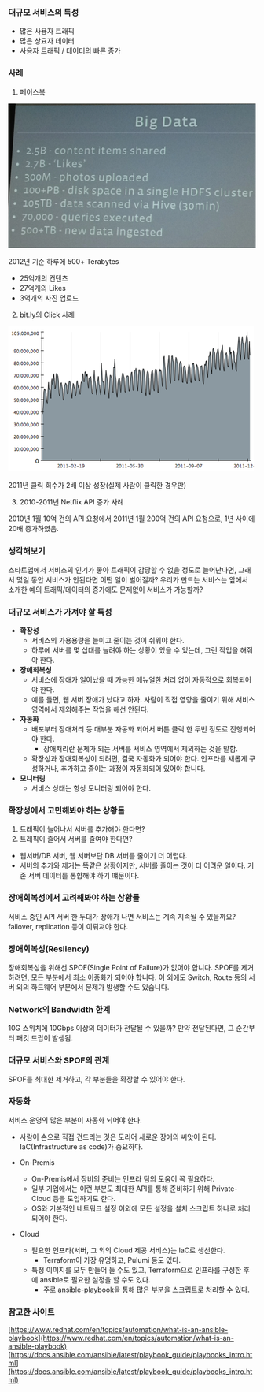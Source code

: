 ### 대규모 서비스의 특성

- 많은 사용자 트래픽
- 많은 상요자 데이터
- 사용자 트래픽 / 데이터의 빠른 증가

### 사례

1. 페이스북

![facebook-big-data](facebook-big-data.webp)

2012년 기준 하루에 500+ Terabytes

- 25억개의 컨텐츠
- 27억개의 Likes
- 3억개의 사진 업로드

2. bit.ly의 Click 사례

![bit.ly](bit.ly.png)

2011년 클릭 회수가 2배 이상 성장(실제 사람이 클릭한 경우만)

3. 2010-2011년 Netflix API 증가 사례

2010년 1월 10억 건의 API 요청에서 2011년 1월 200억 건의 API 요청으로, 1년 사이에 20배 증가하였음.

### 생각해보기

스타트업에서 서비스의 인기가 좋아 트래픽이 감당할 수 없을 정도로 늘어난다면, 그래서 몇일 동안 서비스가 안된다면 어떤 일이 벌어질까? 우리가 만드는 서비스는 앞에서 소개한 예의 트래픽/데이터의 증가에도 문제없이 서비스가 가능할까?

### 대규모 서비스가 가져야 할 특성

- **확장성**
  - 서비스의 가용용량을 늘이고 줄이는 것이 쉬워야 한다.
  - 하루에 서버를 몇 십대를 늘려야 하는 상황이 있을 수 있는데, 그런 작업을 해줘야 한다.
- **장애회복성**
  - 서비스에 장애가 일어났을 때 가능한 메뉴얼한 처리 없이 자동적으로 회복되어야 한다.
  - 예를 들면, 웹 서버 장애가 났다고 하자. 사람이 직접 영향을 줄이기 위해 서비스 영역에서 제외해주는 작업을 해선 안된다.
- **자동화**
  - 배포부터 장애처리 등 대부분 자동화 되어서 버튼 클릭 한 두번 정도로 진행되어야 한다.
    - 장애처리란 문제가 되는 서버를 서비스 영역에서 제외하는 것을 말함.
  - 확장성과 장애회복성이 되려면, 결국 자동화가 되어야 한다. 인프라를 새롭게 구성하거나, 추가하고 줄이는 과정이 자동화되어 있어야 합니다.
- **모니터링**
  - 서비스 상태는 항상 모니터링 되어야 한다.

### 확장성에서 고민해봐야 하는 상황들

1. 트래픽이 늘어나서 서버를 추가해야 한다면?
2. 트래픽이 줄어서 서버를 줄여야 한다면?

- 웹서버/DB 서버, 웹 서버보단 DB 서버를 줄이기 더 어렵다.
- 서버의 추가와 제거는 똑같은 상황이지만, 서버를 줄이는 것이 더 어려운 일이다. 기존 서버 데이터를 통합해야 하기 떄문이다.

### 장애회복성에서 고려해봐야 하는 상황들

서비스 중인 API 서버 한 두대가 장애가 나면 서비스는 계속 지속될 수 있을까요?
failover, replication 등이 이뤄져야 한다.

### 장애회복성(Resliency)

장애회복성을 위해선 SPOF(Single Point of Failure)가 없어야 합니다.
SPOF를 제거하려면, 모든 부분에서 최소 이중화가 되어야 합니다.
이 외에도 Switch, Route 등의 서버 외의 하드웨어 부분에서 문제가 발생할 수도 있습니다.

### Network의 Bandwidth 한계

10G 스위치에 10Gbps 이상의 데이터가 전달될 수 있을까? 만약 전달된다면, 그 순간부터 패킷 드랍이 발생됨.

### 대규모 서비스와 SPOF의 관계

SPOF를 최대한 제거하고, 각 부분들을 확장할 수 있어야 한다.

### 자동화

서비스 운영의 많은 부분이 자동화 되어야 한다.

- 사람이 손으로 직접 건드리는 것은 도리어 새로운 장애의 씨앗이 된다.
  IaC(Infrastructure as code)가 중요하다.

- On-Premis
  - On-Premis에서 장비의 준비는 인프라 팀의 도움이 꼭 필요하다.
  - 일부 기업에서는 이런 부분도 최대한 API를 통해 준비하기 위해 Private-Cloud 등을 도입하기도 한다.
  - OS와 기본적인 네트워크 설정 이외에 모든 설정을 설치 스크립트 하나로 처리 되어야 한다.
- Cloud
  - 필요한 인프라(서버, 그 외의 Cloud 제공 서비스)는 IaC로 생선한다.
    - Terraform이 가장 유명하고, Pulumi 등도 있다.
  - 특정 이미지를 모두 만들어 둘 수도 있고, Terraform으로 인프라를 구성한 후에 ansible로 필요한 설정을 할 수도 있다.
    - 주로 ansible-playbook을 통해 많은 부분을 스크립트로 처리할 수 있다.

### 참고한 사이트

[https://www.redhat.com/en/topics/automation/what-is-an-ansible-playbook](https://www.redhat.com/en/topics/automation/what-is-an-ansible-playbook)
[https://docs.ansible.com/ansible/latest/playbook_guide/playbooks_intro.html](https://docs.ansible.com/ansible/latest/playbook_guide/playbooks_intro.html)
